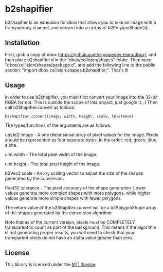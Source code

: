 b2shapifier
===============

b2shapifier is an extension for dbox that allows you to take an image with a transparency channel, and convert into an array of b2PolygonShape(s).

Installation
------

First, grab a copy of dbox (https://github.com/d-gamedev-team/dbox), and then place b2shapifier.d in the "dbox/collision/shapes" folder. Then open "dbox/collision/shapes/package.d", and add the following line to the public section: "import dbox.collision.shapes.b2shapifier;". That's it!

Usage
------

In order to use b2shapifier, you must first convert your image into the 32-bit RGBA format. This is outside the scope of this project, just google it. ;) Then call b2Shapifier.convert as follows:

```
b2Shapifier.convert(image, width, height, scale, tolerance)
```

The types/functions of the arguments are as follows:

ubyte[] image - A one dimensional array of pixel values for the image. Pixels should be represented as four separate bytes, in the order: red, green, blue, alpha.

uint width - The total pixel width of the image.

uint height - The total pixel height of the image.

b2Vec2 scale - An x/y scaling vector to adjust the size of the shapes generated by the conversion.

float32 tolerance - The pixel accuracy of the shape generation. Lower values generate more complex shapes with more polygons, while higher values generate more simple shapes with fewer polygons.

The return value of the b2Shapifier.convert will be a b2PolygonShape array of the shapes generated by the conversion algorithm. 

Note that as of the current version, pixels must be COMPLETELY transparent to count as part of the background. This means if the algorithm is not generating proper results, you will need to check that your transparent pixels do not have an alpha value greater than zero.

License
------

This library is licensed under the [MIT license](http://www.opensource.org/licenses/mit-license.php).

